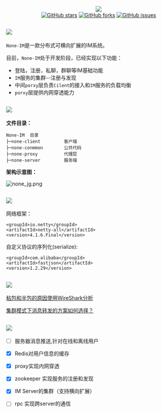 <div align="center">
    <a href=""> <img src="https://i.loli.net/2019/08/03/AO8mcDn63NZtFsf.png" ></a>
</div>

<div align="center">
    <a href=""> <img alt="GitHub stars" src="https://img.shields.io/github/stars/defineYIDA/NoneIM?style=social"></a>
    <a href=""> <img alt="GitHub forks" src="https://img.shields.io/github/forks/defineYIDA/NoneIM?style=social"></a>
    <a href=""> <img alt="GitHub issues" src="https://img.shields.io/github/issues-raw/defineYIDA/NoneIM?style=social"></a>
</div>


## ![](https://img.shields.io/badge/NONE--IM-%E4%BB%8B%E7%BB%8D-9cf)

`None-IM`是一款分布式可横向扩展的IM系统。

目前，`None-IM`处于开发阶段，已经实现以下功能：

- 登陆，注册，私聊，群聊等IM基础功能
- `IM`服务的集群--注册与发现
- 中间`porxy`层负责`Cilent`的接入和`IM`服务的负载均衡
- `porxy`层提供内网穿透能力


## ![](https://img.shields.io/badge/NONE--IM-%E7%B3%BB%E7%BB%9F%E6%9E%B6%E6%9E%84-9cf)
**文件目录：**
~~~
None-IM  目录
├─none-client         客户端
├─none-conmmon        公共代码
├─none-proxy          代理层
├─none-server         服务端
~~~

**架构示意图：**

![none_jg.png](https://i.loli.net/2019/08/03/1P4pbcszrEyqYu5.png)


## ![](https://img.shields.io/badge/NONE--IM-%E6%A0%B8%E5%BF%83%E4%BE%9D%E8%B5%96-9cf)

网络框架：
```
<groupId>io.netty</groupId>
<artifactId>netty-all</artifactId>
<version>4.1.6.Final</version>
```

自定义协议的序列化(serialize):
```
<groupId>com.alibaba</groupId>
<artifactId>fastjson</artifactId>
<version>1.2.29</version>
```

## ![](https://img.shields.io/badge/NONE--IM-%E9%97%AE%E9%A2%98-9cf)

[粘包和半包的原因使用WireShark分析](https://github.com/defineYIDA/NoneIM/issues/6)

[集群模式下消息转发的方案如何选择？](https://github.com/defineYIDA/NoneIM/issues/13)


## ![](https://img.shields.io/badge/NONE--IM-TODO-9cf)

- [ ] 服务器消息推送,针对在线和离线用户

- [x] Redis对用户信息的缓存

- [x] proxy实现内网穿透

- [x] zookeeper 实现服务的注册和发现

- [x] IM Server的集群（支持横向扩展）

- [ ] rpc 实现跨server的通信
